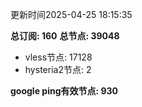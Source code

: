 更新时间2025-04-25 18:15:35

**总订阅: 160**
**总节点: 39048**
- vless节点: 17128
- hysteria2节点: 2

**google ping有效节点: 930**
